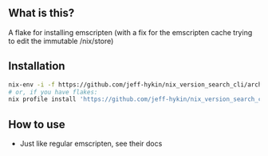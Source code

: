 ## What is this?

A flake for installing emscripten (with a fix for the emscripten cache trying to edit the immutable /nix/store)

## Installation

```sh
nix-env -i -f https://github.com/jeff-hykin/nix_version_search_cli/archive/REPLACEME_420492093.tar.gz
# or, if you have flakes:
nix profile install 'https://github.com/jeff-hykin/nix_version_search_cli/archive/REPLACEME_420492093.tar.gz#emscripten'
```

## How to use

- Just like regular emscripten, see their docs
